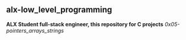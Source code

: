 ## alx-low_level_programming
**ALX Student full-stack engineer, this repository  for C projects**
*0x05-pointers_arrays_strings*